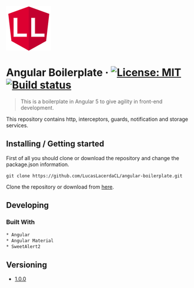 ![Logo of the project](./src/assets/images/logo.sample.png)

# Angular Boilerplate &middot; [![License: MIT](https://img.shields.io/badge/License-MIT-yellow.svg)](https://opensource.org/licenses/MIT) [![Build status](https://lucaslacerdacl.visualstudio.com/angular-boilerplate/_apis/build/status/angular-boilerplate)](https://lucaslacerdacl.visualstudio.com/angular-boilerplate/_build/latest?definitionId=1)
> This is a boilerplate in Angular 5 to give agility in front-end development.

This repository contains http, interceptors, guards, notification and storage services.

## Installing / Getting started

First of all you should clone or download the repository and change the package.json information.

```shell
git clone https://github.com/LucasLacerdaCL/angular-boilerplate.git
```

Clone the repository or download from [here](https://github.com/LucasLacerdaCL/angular-boilerplate/archive/master.zip).

## Developing

### Built With
    * Angular
    * Angular Material
    * SweetAlert2

## Versioning

* [1.0.0](https://github.com/LucasLacerdaCL/angular-boilerplate/tags)
